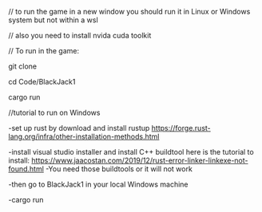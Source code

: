 // to run the game in a new window you should run it in Linux or Windows system but not within a wsl

// also you need to install nvida cuda toolkit

// To run in the game:

git clone

cd Code/BlackJack1

cargo run


//tutorial to run on Windows

-set up rust by download and install rustup https://forge.rust-lang.org/infra/other-installation-methods.html

-install visual studio installer and install C++ buildtool here is the tutorial to install: https://www.jaacostan.com/2019/12/rust-error-linker-linkexe-not-found.html
-You need those buildtools or it will not work

-then go to BlackJack1 in your local Windows machine

-cargo run